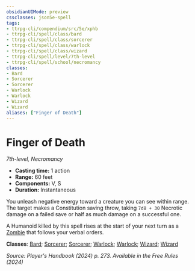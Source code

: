 ```yaml
---
obsidianUIMode: preview
cssclasses: json5e-spell
tags:
- ttrpg-cli/compendium/src/5e/xphb
- ttrpg-cli/spell/class/bard
- ttrpg-cli/spell/class/sorcerer
- ttrpg-cli/spell/class/warlock
- ttrpg-cli/spell/class/wizard
- ttrpg-cli/spell/level/7th-level
- ttrpg-cli/spell/school/necromancy
classes:
- Bard
- Sorcerer
- Sorcerer
- Warlock
- Warlock
- Wizard
- Wizard
aliases: ["Finger of Death"]
---
```

# Finger of Death
*7th-level, Necromancy*  


- **Casting time:** 1 action
- **Range:** 60 feet
- **Components:** V, S
- **Duration:** Instantaneous

You unleash negative energy toward a creature you can see within range. The target makes a Constitution saving throw, taking `7d8 + 30` Necrotic damage on a failed save or half as much damage on a successful one.

A Humanoid killed by this spell rises at the start of your next turn as a [Zombie](Mechanics/bestiary/undead/zombie-xphb.md) that follows your verbal orders.

**Classes**: [Bard](list-spells-classes-bard); [Sorcerer](list-spells-classes-sorcerer); [Sorcerer](list-spells-classes-sorcerer); [Warlock](list-spells-classes-warlock); [Warlock](list-spells-classes-warlock); [Wizard](list-spells-classes-wizard); [Wizard](list-spells-classes-wizard)

*Source: Player's Handbook (2024) p. 273. Available in the Free Rules (2024)*